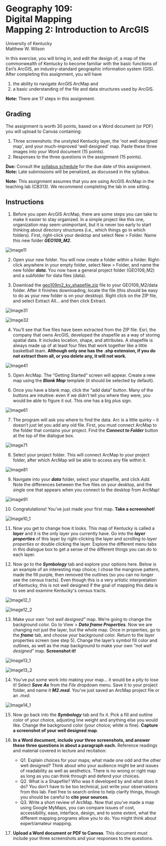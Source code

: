 # Geography 109:<br>Digital Mapping<br>Mapping 2: Introduction to ArcGIS

University of Kentucky
<br>Matthew W. Wilson

In this exercise, you will bring in, and edit the design of, a map of the commonwealth of Kentucky to become familiar with the basic functions of Esri’s ArcGIS, an industry-standard geographic information system (GIS). After completing this assignment, you will have

1) the ability to navigate ArcGIS ArcMap and 
2) a basic understanding of the file and data structures used by ArcGIS.

**Note:** There are 17 steps in this assignment.

## Grading

The assignment is worth 30 points, based on a Word document (or PDF) you will upload to Canvas containing:
1. Three screenshots: the unstyled Kentucky layer, the 'not well designed map', and your much-improved 'well designed' map. Paste these three images into your Word document (15 points).
2. Responses to the three questions in the assignment (15 points).

**Due:** Consult the [syllabus schedule](../syllabus.md#viii-schedule) for the due date of this assignment. **Note:** Late submissions will be penalized, as discussed in the syllabus.

**Note:** This assignment assumes that you are using ArcGIS ArcMap in the teaching lab (CB313). We recommend completing the lab in one sitting.

## Instructions

1. Before you open ArcGIS ArcMap, there are some steps you can take to make it easier to stay organized. In a simple project like this one, organization may seem unimportant, but it is never too early to start thinking about directory structures (i.e., which things go in which folders). First, right-click your desktop and select New > Folder. Name this new folder **_GEO109_M2_**.

![Image11](assets/images/11.jpg)

2. Open your new folder. You will now create a folder within a folder. Right-click anywhere in your empty folder, select New > Folder, and name the new folder **_data_**. You now have a general project folder (GEO109_M2) and a subfolder for data files (data).

3. Download the [geo109m2_ky_shapefile.zip](assets/data/geo109m2_ky_shapefile.zip) file to your GEO109_M2/data folder. After it finishes downloading, locate the file (this should be easy to do as your new folder is on your desktop). Right click on the ZIP file, and select Extract All... and then click Extract.

![Image31](assets/images/31.jpg)

![Image32](assets/images/32.jpg)

4. You’ll see that five files have been extracted from the ZIP file. Esri, the company that owns ArcGIS, developed the shapefile as a way of storing spatial data. It includes location, shape, and attributes. A shapefile is always made up of at least four files that work together like a little basketball team. **Although only one has the .shp extension, if you do not extract them all, or you delete any, it will not work.**

![Image41](assets/images/41.jpg)

5. Open ArcMap. The “Getting Started” screen will appear. Create a new map using the **_Blank Map_** template (it should be selected by default).

6. Once you have a blank map, click the “add data” button. Many of the buttons are intuitive: even if we didn’t tell you where they were, you would be able to figure it out. This one has a big plus sign.

![Image61](assets/images/61.jpg)

7. The program will ask you where to find the data. Arc is a little quirky – it doesn’t just let you add any old file. First, you must connect ArcMap to the folder that contains your project. Find the **_Connect to Folder_** button at the top of the dialogue box.

![Image71](assets/images/71.jpg)

8. Select your project folder. This will connect ArcMap to your project folder, after which ArcMap will be able to access any file within it.

![Image81](assets/images/81.jpg)

9. Navigate into your **_data_** folder, select your shapefile, and click _Add_. Note the differences between the five files on your desktop, and the single one that appears when you connect to the desktop from ArcMap!

![Image91](assets/images/91.jpg)

10. Congratulations! You’ve just made your first map. **Take a screenshot!**

![Image10_1](assets/images/10_1.jpg)

11. Now you get to change how it looks. This map of Kentucky is called a **_layer_** and it is the only layer you currently have. Go into the **_layer properties_** of this layer by right-clicking the layer and scrolling to _layer properties_ or double clicking the layer. Explore the different menu tabs in this dialogue box to get a sense of the different things you can do to each layer.

12. Now go to the **_Symbology_** tab and explore your options here. Below is an example of an interesting map choice; I chose the mangrove pattern, made the fill purple, then removed the outlines (so you can no longer see the census tracts). Even though this is a very artistic interpretation of Kentucky, this is not well designed if the goal of mapping this data is to see and examine Kentucky's census tracts.

![Image12_1](assets/images/12_1.jpg)

![Image12_2](assets/images/12_2.jpg)

13. Make your own _"not well designed"_ map. We’re going to change the background color. Go to View > **_Data frame Properties_**. Now we are changing not just the layer, but the whole map. Once in properties, go to the **_frame_** tab, and choose your background color. Return to the layer properties screen (see step 5). Change the layer’s symbol fill color and outlines, as well as the map background to make your own _"not well designed"_ map. **Screenshot it!**

![Image13_1](assets/images/13_1.jpg)

![Image13_2](assets/images/13_2.jpg)

14. You’ve put some work into making your map... it would be a pity to lose it! Select **_Save As_** from the _File_ dropdown menu. Save it to your project folder, and name it **_M2.mxd_**. You’ve just saved an ArcMap project file or an _.mxd_.

![Image14_1](assets/images/14_1.jpg)

15. Now go back into the **_Symbology_** tab and fix it. Pick a fill and outline color of your choice, adjusting line weight and anything else you would like. Change the background color (your choice; white is fine). **Capture a screenshot of your well designed map**.

16. **In a Word document, include your three screenshots, and answer these three questions in about a paragraph each.** Reference readings and material covered in lecture and recitation:

	* Q1. Explain choices for your maps; what made one odd and the other well designed? Think about who your audience might be and issues of readability as well as aesthetics. There is no wrong or right map as long as you can think through and defend your choices.
	* Q2. What is a Shapefile? Who was it developed by and what does it do? You don’t have to be too technical, just write your observations from this lab. Feel free to search online to help clarify things, though you should be careful to **cite your sources**.
	* Q3. Write a short review of ArcMap. Now that you’ve made a map using Google MyMaps, you can compare issues of cost, accessibility, ease, interface, design, and to some extent, what the different mapping programs allow you to do. You might think about expert/amateur mapping.

17. **Upload a Word document or PDF to Canvas**. This document must include your three screenshots and your responses to the questions.
